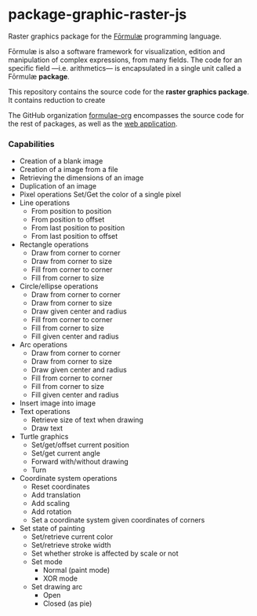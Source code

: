 # package-graphic-raster-js

Raster graphics package for the [Fōrmulæ](https://formulae.org) programming language.

Fōrmulæ is also a software framework for visualization, edition and manipulation of complex expressions, from many fields. The code for an specific field —i.e. arithmetics— is encapsulated in a single unit called a Fōrmulæ **package**.

This repository contains the source code for the **raster graphics package**. It contains reduction to create

The GitHub organization [formulae-org](https://github.com/formulae-org) encompasses the source code for the rest of packages, as well as the [web application](https://github.com/formulae-org/formulae-js).

<!--
Take a look at this [tutorial](https://formulae.org/?script=tutorials/Complex) to know the capabilities of the Fōrmulæ arithmetic package.
-->

### Capabilities ###

* Creation of a blank image
* Creation of a image from a file
* Retrieving the dimensions of an image
* Duplication of an image
* Pixel operations
    Set/Get the color of a single pixel
* Line operations
    * From position to position
    * From position to offset
    * From last position to position
    * From last position to offset
* Rectangle operations
    * Draw from corner to corner
    * Draw from corner to size
    * Fill from corner to corner
    * Fill from corner to size
* Circle/ellipse operations
    * Draw from corner to corner
    * Draw from corner to size
    * Draw given center and radius
    * Fill from corner to corner
    * Fill from corner to size
    * Fill given center and radius
* Arc operations
    * Draw from corner to corner
    * Draw from corner to size
    * Draw given center and radius
    * Fill from corner to corner
    * Fill from corner to size
    * Fill given center and radius
* Insert image into image
* Text operations
    * Retrieve size of text when drawing
    * Draw text
* Turtle graphics
    * Set/get/offset current position
    * Set/get current angle
    * Forward with/without drawing
    * Turn
* Coordinate system operations
    * Reset coordinates
    * Add translation
    * Add scaling
    * Add rotation
    * Set a coordinate system given coordinates of corners
* Set state of painting
    * Set/retrieve current color
    * Set/retrieve stroke width
    * Set whether stroke is affected by scale or not
    * Set mode
       * Normal (paint mode)
       * XOR mode
    * Set drawing arc
       * Open
       * Closed (as pie)

